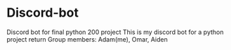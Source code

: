# Discord-bot
Discord bot for final python 200 project
This is my discord bot for a python project  return
Group members: Adam(me), Omar, Aiden
